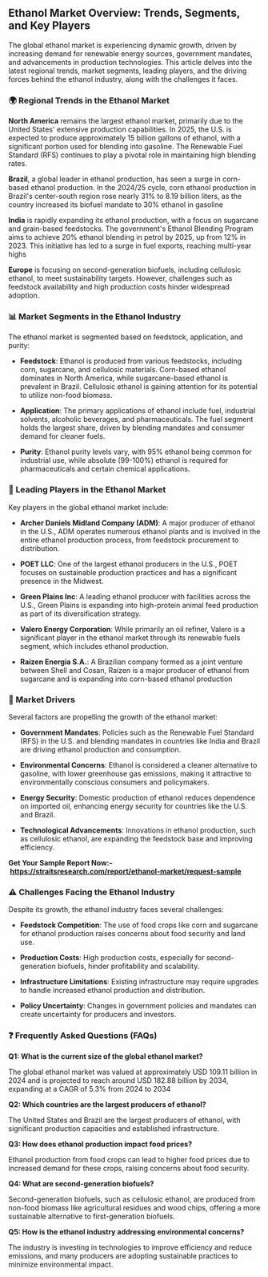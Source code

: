 <h2 data-start="40" data-end="102"><strong data-start="40" data-end="102">Ethanol Market Overview: Trends, Segments, and Key Players</strong></h2>
<p data-start="104" data-end="460">The global ethanol market is experiencing dynamic growth, driven by increasing demand for renewable energy sources, government mandates, and advancements in production technologies. This article delves into the latest regional trends, market segments, leading players, and the driving forces behind the ethanol industry, along with the challenges it faces.</p>
<h3 data-start="467" data-end="511">🌍 Regional Trends in the Ethanol Market</h3>
<p data-start="513" data-end="886"><strong data-start="513" data-end="530">North America</strong> remains the largest ethanol market, primarily due to the United States' extensive production capabilities. In 2025, the U.S. is expected to produce approximately 15 billion gallons of ethanol, with a significant portion used for blending into gasoline. The Renewable Fuel Standard (RFS) continues to play a pivotal role in maintaining high blending rates.</p>
<p data-start="888" data-end="1220"><strong data-start="888" data-end="898">Brazil</strong>, a global leader in ethanol production, has seen a surge in corn-based ethanol production. In the 2024/25 cycle, corn ethanol production in Brazil's center-south region rose nearly 31% to 8.19 billion liters, as the country increased its biofuel mandate to 30% ethanol in gasoline</p>
<p data-start="1222" data-end="1568"><strong data-start="1222" data-end="1231">India</strong> is rapidly expanding its ethanol production, with a focus on sugarcane and grain-based feedstocks. The government's Ethanol Blending Program aims to achieve 20% ethanol blending in petrol by 2025, up from 12% in 2023. This initiative has led to a surge in fuel exports, reaching multi-year highs&nbsp;</p>
<p data-start="1570" data-end="1790"><strong data-start="1570" data-end="1580">Europe</strong> is focusing on second-generation biofuels, including cellulosic ethanol, to meet sustainability targets. However, challenges such as feedstock availability and high production costs hinder widespread adoption.</p>
<h3 data-start="1797" data-end="1843">📊 Market Segments in the Ethanol Industry</h3>
<p data-start="1845" data-end="1921">The ethanol market is segmented based on feedstock, application, and purity:</p>
<ul data-start="1923" data-end="2660">
<li data-start="1923" data-end="2225">
<p data-start="1925" data-end="2225"><strong data-start="1925" data-end="1938">Feedstock</strong>: Ethanol is produced from various feedstocks, including corn, sugarcane, and cellulosic materials. Corn-based ethanol dominates in North America, while sugarcane-based ethanol is prevalent in Brazil. Cellulosic ethanol is gaining attention for its potential to utilize non-food biomass.</p>
</li>
<li data-start="2227" data-end="2467">
<p data-start="2229" data-end="2467"><strong data-start="2229" data-end="2244">Application</strong>: The primary applications of ethanol include fuel, industrial solvents, alcoholic beverages, and pharmaceuticals. The fuel segment holds the largest share, driven by blending mandates and consumer demand for cleaner fuels.</p>
</li>
<li data-start="2469" data-end="2660">
<p data-start="2471" data-end="2660"><strong data-start="2471" data-end="2481">Purity</strong>: Ethanol purity levels vary, with 95% ethanol being common for industrial use, while absolute (99-100%) ethanol is required for pharmaceuticals and certain chemical applications.</p>
</li>
</ul>
<h3 data-start="2667" data-end="2711">🏢 Leading Players in the Ethanol Market</h3>
<p data-start="2713" data-end="2762">Key players in the global ethanol market include:</p>
<ul data-start="2764" data-end="3779">
<li data-start="2764" data-end="2987">
<p data-start="2766" data-end="2987"><strong data-start="2766" data-end="2806">Archer Daniels Midland Company (ADM)</strong>: A major producer of ethanol in the U.S., ADM operates numerous ethanol plants and is involved in the entire ethanol production process, from feedstock procurement to distribution.</p>
</li>
<li data-start="2989" data-end="3150">
<p data-start="2991" data-end="3150"><strong data-start="2991" data-end="3003">POET LLC</strong>: One of the largest ethanol producers in the U.S., POET focuses on sustainable production practices and has a significant presence in the Midwest.</p>
</li>
<li data-start="3152" data-end="3343">
<p data-start="3154" data-end="3343"><strong data-start="3154" data-end="3174">Green Plains Inc</strong>: A leading ethanol producer with facilities across the U.S., Green Plains is expanding into high-protein animal feed production as part of its diversification strategy.</p>
</li>
<li data-start="3345" data-end="3534">
<p data-start="3347" data-end="3534"><strong data-start="3347" data-end="3376">Valero Energy Corporation</strong>: While primarily an oil refiner, Valero is a significant player in the ethanol market through its renewable fuels segment, which includes ethanol production.</p>
</li>
<li data-start="3536" data-end="3779">
<p data-start="3538" data-end="3779"><strong data-start="3538" data-end="3561">Ra&iacute;zen Energia S.A.</strong>: A Brazilian company formed as a joint venture between Shell and Cosan, Ra&iacute;zen is a major producer of ethanol from sugarcane and is expanding into corn-based ethanol production</p>
</li>
</ul>
<h3 data-start="3786" data-end="3807">🚀 Market Drivers</h3>
<p data-start="3809" data-end="3873">Several factors are propelling the growth of the ethanol market:</p>
<ul data-start="3875" data-end="4586">
<li data-start="3875" data-end="4069">
<p data-start="3877" data-end="4069"><strong data-start="3877" data-end="3900">Government Mandates</strong>: Policies such as the Renewable Fuel Standard (RFS) in the U.S. and blending mandates in countries like India and Brazil are driving ethanol production and consumption.</p>
</li>
<li data-start="4071" data-end="4272">
<p data-start="4073" data-end="4272"><strong data-start="4073" data-end="4099">Environmental Concerns</strong>: Ethanol is considered a cleaner alternative to gasoline, with lower greenhouse gas emissions, making it attractive to environmentally conscious consumers and policymakers.</p>
</li>
<li data-start="4274" data-end="4429">
<p data-start="4276" data-end="4429"><strong data-start="4276" data-end="4295">Energy Security</strong>: Domestic production of ethanol reduces dependence on imported oil, enhancing energy security for countries like the U.S. and Brazil.</p>
</li>
<li data-start="4431" data-end="4586">
<p data-start="4433" data-end="4586"><strong data-start="4433" data-end="4463">Technological Advancements</strong>: Innovations in ethanol production, such as cellulosic ethanol, are expanding the feedstock base and improving efficiency.</p>
</li>
</ul>
<p><strong>Get Your Sample Report Now:-&nbsp;<a href="https://straitsresearch.com/report/ethanol-market/request-sample">https://straitsresearch.com/report/ethanol-market/request-sample</a>&nbsp;</strong></p>
<h3 data-start="4593" data-end="4638">⚠️ Challenges Facing the Ethanol Industry</h3>
<p data-start="4640" data-end="4706">Despite its growth, the ethanol industry faces several challenges:</p>
<ul data-start="4708" data-end="5244">
<li data-start="4708" data-end="4855">
<p data-start="4710" data-end="4855"><strong data-start="4710" data-end="4735">Feedstock Competition</strong>: The use of food crops like corn and sugarcane for ethanol production raises concerns about food security and land use.</p>
</li>
<li data-start="4857" data-end="4984">
<p data-start="4859" data-end="4984"><strong data-start="4859" data-end="4879">Production Costs</strong>: High production costs, especially for second-generation biofuels, hinder profitability and scalability.</p>
</li>
<li data-start="4986" data-end="5121">
<p data-start="4988" data-end="5121"><strong data-start="4988" data-end="5018">Infrastructure Limitations</strong>: Existing infrastructure may require upgrades to handle increased ethanol production and distribution.</p>
</li>
<li data-start="5123" data-end="5244">
<p data-start="5125" data-end="5244"><strong data-start="5125" data-end="5147">Policy Uncertainty</strong>: Changes in government policies and mandates can create uncertainty for producers and investors.</p>
</li>
</ul>
<h3 data-start="5251" data-end="5290">❓ Frequently Asked Questions (FAQs)</h3>
<p data-start="5292" data-end="5354"><strong data-start="5292" data-end="5354">Q1: What is the current size of the global ethanol market?</strong></p>
<p data-start="5356" data-end="5584">The global ethanol market was valued at approximately USD 109.11 billion in 2024 and is projected to reach around USD 182.88 billion by 2034, expanding at a CAGR of 5.3% from 2024 to 2034</p>
<p data-start="5586" data-end="5647"><strong data-start="5586" data-end="5647">Q2: Which countries are the largest producers of ethanol?</strong></p>
<p data-start="5649" data-end="5786">The United States and Brazil are the largest producers of ethanol, with significant production capacities and established infrastructure.</p>
<p data-start="5788" data-end="5843"><strong data-start="5788" data-end="5843">Q3: How does ethanol production impact food prices?</strong></p>
<p data-start="5845" data-end="5989">Ethanol production from food crops can lead to higher food prices due to increased demand for these crops, raising concerns about food security.</p>
<p data-start="5991" data-end="6035"><strong data-start="5991" data-end="6035">Q4: What are second-generation biofuels?</strong></p>
<p data-start="6037" data-end="6240">Second-generation biofuels, such as cellulosic ethanol, are produced from non-food biomass like agricultural residues and wood chips, offering a more sustainable alternative to first-generation biofuels.</p>
<p data-start="6242" data-end="6312"><strong data-start="6242" data-end="6312">Q5: How is the ethanol industry addressing environmental concerns?</strong></p>
<p data-start="6314" data-end="6487">The industry is investing in technologies to improve efficiency and reduce emissions, and many producers are adopting sustainable practices to minimize environmental impact.</p>
